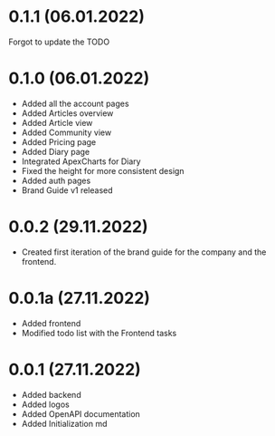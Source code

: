 # 0.1.1 (06.01.2022)
Forgot to update the TODO

# 0.1.0 (06.01.2022)
- Added all the account pages
- Added Articles overview
- Added Article view
- Added Community view
- Added Pricing page
- Added Diary page
- Integrated ApexCharts for Diary
- Fixed the height for more consistent design
- Added auth pages
- Brand Guide v1 released

# 0.0.2 (29.11.2022)
- Created first iteration of the brand guide for the company and the frontend.

# 0.0.1a (27.11.2022)
- Added frontend
- Modified todo list with the Frontend tasks

# 0.0.1 (27.11.2022)
- Added backend
- Added logos
- Added OpenAPI documentation
- Added Initialization md